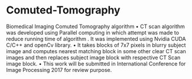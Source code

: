 # Comuted-Tomography
Biomedical Imaging Comuted Tomography algorithm
• CT scan algorithm was developed using Parallel computing in which attempt was made to reduce running time of algorithm . It was
implemented using Nvidia CUDA C/C++ and openCv library.
• It takes blocks of 7x7 pixels in blurry subject image and computes nearest matching block in some other clear CT scan images and
then replaces subject image block with respective CT Scan image block.
• This work will be submitted in International Conference for Image Processing 2017 for review purpose.
